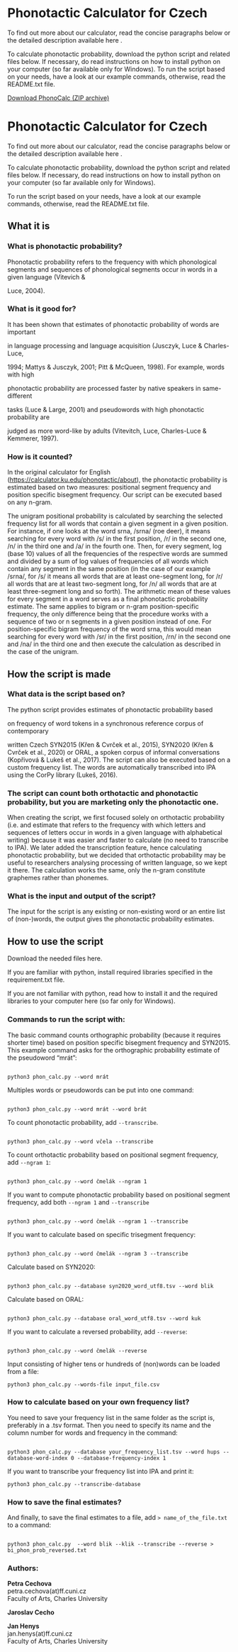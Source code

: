 # Phonotactic Calculator for Czech

To find out more about our calculator, read the concise paragraphs below or the detailed description available here <to be added>.

To calculate phonotactic probability, download the python script and related files below. If necessary, do read instructions on how to install python on your computer (so far available only for Windows). 
To run the script based on your needs, have a look at our example commands, otherwise, read the README.txt file.

[Download PhonoCalc (ZIP archive)](https://github.com/phonocalc/phonocalc.github.io/raw/97e1c58662a31474d66a2523d636801ea71574a6/PhonoCalc.zip)
  
# Phonotactic Calculator for Czech



To find out more about our calculator, read the concise paragraphs below or the detailed description available here <to be added>.



To calculate phonotactic probability, download the python script and related files below. If necessary, do read instructions on how to install python on your computer (so far available only for Windows). 

To run the script based on your needs, have a look at our example commands, otherwise, read the README.txt file.





## What it is 



### What is phonotactic probability?

Phonotactic probability refers to the frequency with which phonological segments and sequences of phonological segments occur in words in a given language (Vitevich &

Luce, 2004).



### What is it good for?

It has been shown that estimates of phonotactic probability of words are important

in language processing and language acquisition (Jusczyk, Luce & Charles-Luce,

1994; Mattys & Jusczyk, 2001; Pitt & McQueen, 1998). For example, words with high

phonotactic probability are processed faster by native speakers in same-different

tasks (Luce & Large, 2001) and pseudowords with high phonotactic probability are

judged as more word-like by adults (Vitevitch, Luce, Charles-Luce & Kemmerer, 1997).



### How is it counted?

In the original calculator for English (https://calculator.ku.edu/phonotactic/about), the phonotactic probability is estimated based on two measures: positional segment frequency and position specific bisegment frequency. Our script can be executed based on any n-gram.

The unigram positional probability is calculated by searching the selected frequency list for all words that contain a given segment in a given position. For instance, if one looks at the word srna, /srna/ (roe deer), it means searching for every word with /s/ in the first position, /r/ in the second one, /n/ in the third one and /a/ in the fourth one. Then, for every segment, log (base 10) values of  all the frequencies of the respective words are summed and divided by a sum of log values of frequencies of all words which contain any segment in the same position (in the case of our example /srna/, for /s/ it means all words that are at least one-segment long, for /r/ all words that are at least two-segment long, for /n/ all words that are at least three-segment long and so forth). The arithmetic mean of these values for every segment in a word serves as a final phonotactic probability estimate. The same applies to bigram or n-gram position-specific frequency, the only difference being that the procedure works with a sequence of two or n segments in a given position instead of one. For position-specific bigram frequency of the word srna, this would mean searching for every word with /sr/ in the first position, /rn/ in the second one and /na/ in the third one and then execute the calculation as described in the case of the unigram.



## How the script is made



### What data is the script based on?

The python script provides estimates of phonotactic probability based

on frequency of word tokens in a synchronous reference corpus of contemporary

written Czech SYN2015 (Křen & Cvrček et al., 2015), SYN2020 (Křen & Cvrček et al., 2020) or ORAL, a spoken corpus of informal conversations (Kopřivová & Lukeš et al., 2017). The script can also be executed based on a custom frequency list. The words are automatically transcribed into IPA using the CorPy library (Lukeš, 2016). 



### The script can count both orthotactic and phonotactic probability, but you are marketing only the phonotactic one.

  

When creating the script, we first focused solely on orthotactic probability (i.e. and estimate that refers to the frequency with which letters and sequences of letters occur in words in a given language with alphabetical writing) because it was easier and faster to calculate (no need to transcribe to IPA). We later added the transcription feature, hence calculating phonotactic probability, but we decided that orthotactic probability may be useful to researchers analysing processing of written language, so we kept it there. The calculation works the same, only the n-gram constitute graphemes rather than phonemes.

  

### What is the input and output of the script?

The input for the script is any existing or non-existing word or an entire list of (non-)words, the output gives the phonotactic probability estimates.



## How to use the script



Download the needed files here.



If you are familiar with python, install required libraries specified in the requirement.txt file. 



If you are not familiar with python, read how to install it and the required libraries to your computer here (so far only for Windows). 



### Commands to run the script with:



The basic command counts orthographic probability (because it requires shorter time) based on position specific bisegment frequency and SYN2015. This example command asks for the orthographic probability estimate of the pseudoword “mrát”:

  

```

python3 phon_calc.py --word mrát

```

  

Multiples words or pseudowords can be put into one command:

```

python3 phon_calc.py --word mrát --word brát

```



To count phonotactic probability, add `--transcribe`.

```

python3 phon_calc.py --word včela --transcribe  

```



To count orthotactic probability based on positional segment frequency, add `--ngram 1`:

```

python3 phon_calc.py --word čmelák --ngram 1

```



If you want to compute phonotactic probability based on positional segment frequency, add both `--ngram 1` and `--transcribe`

```

python3 phon_calc.py --word čmelák --ngram 1 --transcribe

```



If you want to calculate based on specific trisegment frequency:

```

python3 phon_calc.py --word čmelák --ngram 3 --transcribe

```



Calculate based on SYN2020:

```

python3 phon_calc.py --database syn2020_word_utf8.tsv --word blik

```

  

Calculate based on ORAL:

```

python3 phon_calc.py --database oral_word_utf8.tsv --word kuk

```

If you want to calculate a reversed probability, add `--reverse`:
```

python3 phon_calc.py --word čmelák --reverse

```

Input consisting of higher tens or hundreds of (non)words can be loaded from a file:
```
python3 phon_calc.py --words-file input_file.csv
```



### How to calculate based on your own frequency list?

You need to save your frequency list in the same folder as the script is, preferably in a .tsv format. Then you need to specify its name and the column number for words and frequency in the command:

```

python3 phon_calc.py --database your_frequency_list.tsv --word hups --database-word-index 0 --database-frequency-index 1

```

If you want to transcribe your frequency list into IPA and print it:
```
python3 phon_calc.py --transcribe-database
```

### How to save the final estimates?
And finally, to save the final estimates to a file, add `> name_of_the_file.txt` to a command:

```

python3 phon_calc.py  --word blik --klik --transcribe --reverse > bi_phon_prob_reversed.txt
```
  
### Authors:

**Petra Cechova**<br/>
petra.cechova(at)ff.cuni.cz<br/>
Faculty of Arts, Charles University

**Jaroslav Cecho**

**Jan Henys**<br/>
jan.henys(at)ff.cuni.cz<br/>
Faculty of Arts, Charles University
